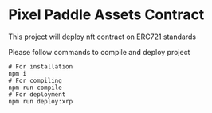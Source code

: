 # Pixel Paddle Assets Contract 

This project will deploy nft contract on ERC721 standards 

Please follow commands to compile and deploy project
```shell
# For installation
npm i 
# For compiling 
npm run compile
# For deployment 
npm run deploy:xrp
```
